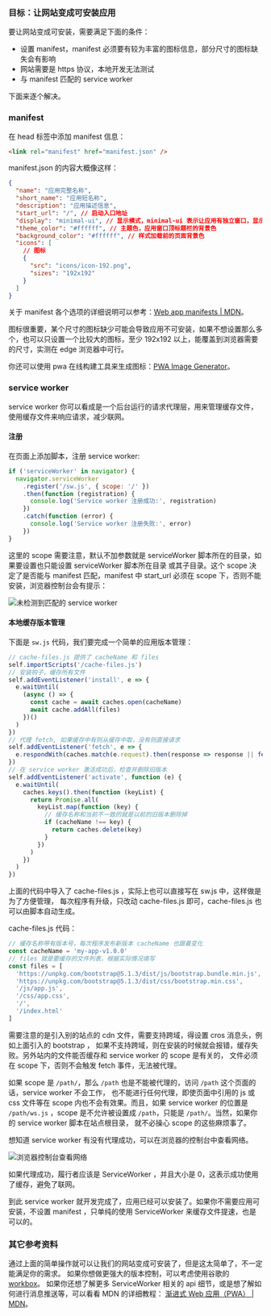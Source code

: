 ### 目标：让网站变成可安装应用

要让网站变成可安装，需要满足下面的条件：

- 设置 manifest，manifest 必须要有较为丰富的图标信息，部分尺寸的图标缺失会有影响
- 网站需要是 https 协议，本地开发无法测试
- 与 manifest 匹配的 service worker

下面来逐个解决。

### manifest

在 head 标签中添加 manifest 信息：

```html
<link rel="manifest" href="manifest.json" />
```

manifest.json 的内容大概像这样：

```json
{
  "name": "应用完整名称",
  "short_name": "应用短名称",
  "description": "应用描述信息",
  "start_url": "/", // 启动入口地址
  "display": "minimal-ui", // 显示模式，minimal-ui 表示让应用有独立窗口，显示尽可能少的控制元素
  "theme_color": "#ffffff", // 主题色，应用窗口顶标题栏的背景色
  "background_color": "#ffffff", // 样式加载前的页面背景色
  "icons": [
    // 图标
    {
      "src": "icons/icon-192.png",
      "sizes": "192x192"
    }
  ]
}
```

关于 manifest 各个选项的详细说明可以参考：[Web app manifests | MDN](https://developer.mozilla.org/en-US/docs/Web/Manifest)。

图标很重要，某个尺寸的图标缺少可能会导致应用不可安装，如果不想设置那么多个，也可以只设置一个比较大的图标，至少 192x192 以上，能覆盖到浏览器需要的尺寸，实测在 edge 浏览器中可行。

你还可以使用 pwa 在线构建工具来生成图标：[PWA Image Generator](https://www.pwabuilder.com/imageGenerator)。

### service worker

service worker 你可以看成是一个后台运行的请求代理层，用来管理缓存文件，使用缓存文件来响应请求，减少联网。

#### 注册

在页面上添加脚本，注册 service worker:

```js
if ('serviceWorker' in navigator) {
  navigator.serviceWorker
    .register('/sw.js', { scope: '/' })
    .then(function (registration) {
      console.log('Service worker 注册成功:', registration)
    })
    .catch(function (error) {
      console.log('Service worker 注册失败:', error)
    })
}
```

这里的 scope 需要注意，默认不加参数就是 serviceWorker 脚本所在的目录，如果要设置也只能设置 serviceWorker 脚本所在目录
或其子目录。这个 scope 决定了是否能与 manifest 匹配，manifest 中 start_url 必须在 scope 下，否则不能安装，浏览器控制台会有提示：

![未检测到匹配的 service worker](/assets/blogs/2022/concise-tutorial-of-pwa/no-matching-service-worker.png)

#### 本地缓存版本管理

下面是 `sw.js` 代码，我们要完成一个简单的应用版本管理：

```js
// cache-files.js 提供了 cacheName 和 files
self.importScripts('/cache-files.js')
// 安装钩子，缓存所有文件
self.addEventListener('install', e => {
  e.waitUntil(
    (async () => {
      const cache = await caches.open(cacheName)
      await cache.addAll(files)
    })()
  )
})
// 代理 fetch, 如果缓存中有则从缓存中取，没有则直接请求
self.addEventListener('fetch', e => {
  e.respondWith(caches.match(e.request).then(response => response || fetch(e.request)))
})
// 在 service worker 激活成功后，检查并删除旧版本
self.addEventListener('activate', function (e) {
  e.waitUntil(
    caches.keys().then(function (keyList) {
      return Promise.all(
        keyList.map(function (key) {
          // 缓存名称和当前不一致的就是以前的旧版本删除掉
          if (cacheName !== key) {
            return caches.delete(key)
          }
        })
      )
    })
  )
})
```

上面的代码中导入了 cache-files.js ，实际上也可以直接写在 sw.js 中，这样做是为了方便管理，
每次程序有升级，只改动 cache-files.js 即可，cache-files.js 也可以由脚本自动生成。

cache-files.js 代码：

```js
// 缓存名称带有版本号，每次程序发布新版本 cacheName 也跟着变化
const cacheName = 'my-app-v1.0.0'
// files 就是要缓存的文件列表，根据实际情况填写
const files = [
  'https://unpkg.com/bootstrap@5.1.3/dist/js/bootstrap.bundle.min.js',
  'https://unpkg.com/bootstrap@5.1.3/dist/css/bootstrap.min.css',
  '/js/app.js',
  '/css/app.css',
  '/',
  '/index.html'
]
```

需要注意的是引入别的站点的 cdn 文件，需要支持跨域，得设置 cros 消息头，例如上面引入的 bootstrap ，
如果不支持跨域，则在安装的时候就会报错，缓存失败。另外站内的文件能否缓存和 service worker 的 scope 是有关的，
文件必须在 scope 下，否则不会触发 fetch 事件，无法被代理。

如果 scope 是 `/path/`，那么 `/path` 也是不能被代理的，访问 `/path` 这个页面的话，service worker 不会工作，
也不能进行任何代理，即使页面中引用的 js 或 css 文件等在 scope 内也不会有效果。而且，如果 service worker 的位置是
`/path/ws.js` ，scope 是不允许被设置成 `/path`，只能是 `/path/`。当然，如果你的 service worker 脚本在站点根目录，
就不必操心 scope 的这些麻烦事了。

想知道 service worker 有没有代理成功，可以在浏览器的控制台中查看网络。

![浏览器控制台查看网络](/assets/blogs/2022/concise-tutorial-of-pwa/network-service-worker.png)

如果代理成功，履行者应该是 ServiceWorker ，并且大小是 0，这表示成功使用了缓存，避免了联网。

到此 service worker 就开发完成了，应用已经可以安装了。如果你不需要应用可安装，不设置 manifest ，只单纯的使用 ServiceWorker 来缓存文件提速，也是可以的。

### 其它参考资料

通过上面的简单操作就可以让我们的网站变成可安装了，但是这太简单了，不一定能满足你的需求。
如果你想做更强大的版本控制，可以考虑使用谷歌的 [workbox](https://github.com/GoogleChrome/workbox)。
如果你还想了解更多 ServiceWorker 相关的 api 细节，或是想了解如何进行消息推送等，可以看看 MDN 的详细教程：
[渐进式 Web 应用（PWA） | MDN](https://developer.mozilla.org/zh-CN/docs/Web/Progressive_web_apps)。

